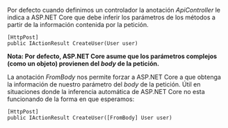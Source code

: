 Por defecto cuando definimos un controlador la anotación *ApiController* le indica a ASP.NET Core que debe inferir los parámetros de los métodos a partir de la información contenida por la petición.

```
[HttpPost]
public IActionResult CreateUser(User user)
```

**Nota: Por defecto, ASP.NET Core asume que los parámetros complejos (como un objeto) provienen del *body* de la petición.**

La anotación *FromBody* nos permite forzar a ASP.NET Core a que obtenga la información de nuestro parámetro del *body* de la petición. Útil en situaciones donde la inferencia automática de ASP.NET Core no esta funcionando de la forma en que esperamos:

```
[HttpPost]
public IActionResult CreateUser([FromBody] User user)
```